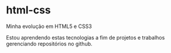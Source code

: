 # html-css
Minha evolução em HTML5 e CSS3 

Estou aprendendo estas tecnologias a fim de projetos e trabalhos gerenciando repositórios no github.
